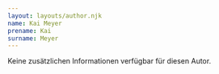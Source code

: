 ```yaml
---
layout: layouts/author.njk
name: Kai Meyer
prename: Kai
surname: Meyer
---
```

Keine zusätzlichen Informationen verfügbar für diesen Autor.
